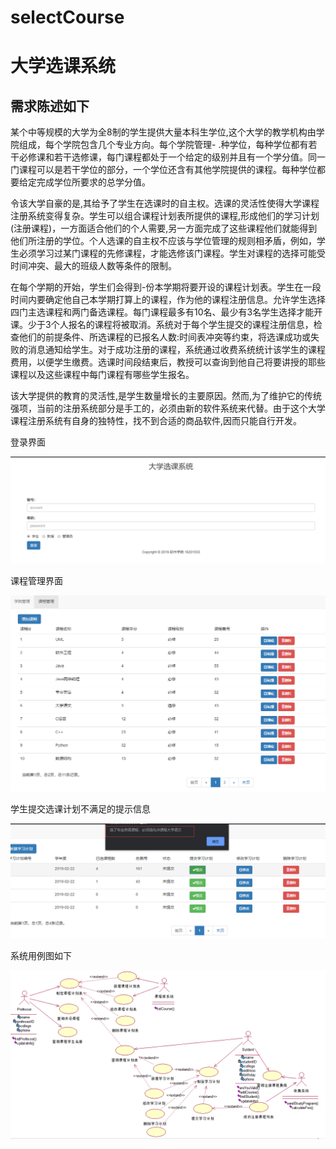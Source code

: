 # selectCourse
# 大学选课系统
## 需求陈述如下
某个中等规模的大学为全8制的学生提供大量本科生学位,这个大学的教学机构由学院组成，每个学院包含几个专业方向。每个学院管理- .种学位，每种学位都有若干必修课和若干选修课，每门课程都处于一个给定的级别并且有一个学分值。同一门课程可以是若干学位的部分，一个学位还含有其他学院提供的课程。每种学位都要给定完成学位所要求的总学分值。

令该大学自豪的是,其给予了学生在选课时的自主权。选课的灵活性使得大学课程注册系统变得复杂。学生可以组合课程计划表所提供的课程,形成他们的学习计划(注册课程)，一方面适合他们的个人需要,另一方面完成了这些课程他们就能得到他们所注册的学位。个人选课的自主权不应该与学位管理的规则相矛盾，例如，学生必须学习过某门课程的先修课程，才能选修该门课程。学生对课程的选择可能受时间冲突、最大的班级人数等条件的限制。

在每个学期的开始，学生们会得到-份本学期将要开设的课程计划表。学生在一段时间内要确定他自己本学期打算上的课程，作为他的课程注册信息。允许学生选择四门主选课程和两门备选课程。每门课程最多有10名、最少有3名学生选择才能开课。少于3个人报名的课程将被取消。系统对于每个学生提交的课程注册信息，检查他们的前提条件、所选课程的已报名人数:时间表冲突等约束，将选课成功或失败的消息通知给学生。对于成功注册的课程，系统通过收费系统统计该学生的课程费用，以便学生缴费。选课时间段结東后，教授可以查询到他自己将要讲授的耶些课程以及这些课程中每门课程有哪些学生报名。

该大学提供的教育的灵活性,是学生数量增长的主要原因。然而,为了维护它的传统强项，当前的注册系统部分是手工的，必须由新的软件系统来代替。由于这个大学课程注册系统有自身的独特性，找不到合适的商品软件,因而只能自行开发。

登录界面

![](screenshot/1.png)

课程管理界面

![](screenshot/2.png)

学生提交选课计划不满足的提示信息

![](screenshot/3.png)

系统用例图如下

![](screenshot/4.png)